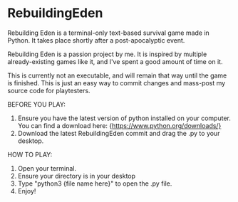 # RebuildingEden
Rebuilding Eden is a terminal-only text-based survival game made in Python. It takes place shortly after a post-apocalyptic event.



Rebuilding Eden is a passion project by me. It is inspired by multiple already-existing games like it, and I've spent a good amount of time on it.

This is currently not an executable, and will remain that way until the game is finished. This is just an 
easy way to commit changes and mass-post my source code for playtesters.

BEFORE YOU PLAY:

1) Ensure you have the latest version of python installed on your computer. You can find a download here: {https://www.python.org/downloads/}
2) Download the latest RebuildingEden commit and drag the .py to your desktop.

HOW TO PLAY:
1) Open your terminal. 
2) Ensure your directory is in your desktop
3) Type "python3 {file name here}" to open the .py file.
4) Enjoy!
